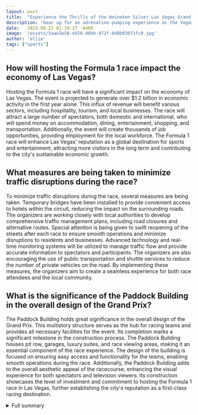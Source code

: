 ```yaml
---
layout: post
title:  "Experience the Thrills of the Heineken Silver Las Vegas Grand Prix"
description: "Gear up for an adrenaline-pumping experience as the Vegas Strip prepares to host its first Formula 1 race, the Heineken Silver Las Vegas Grand Prix."
date:   2023-08-21 01:19:27 -0400
image: '/assets/5aae3e58-d420-46bb-972f-6d0b03071fc0.jpg'
author: 'ellie'
tags: ["sports"]
---
```


## How will hosting the Formula 1 race impact the economy of Las Vegas?
Hosting the Formula 1 race will have a significant impact on the economy of Las Vegas. The event is projected to generate over $1.2 billion in economic activity in the first year alone. This influx of revenue will benefit various sectors, including hospitality, tourism, and local businesses. The race will attract a large number of spectators, both domestic and international, who will spend money on accommodation, dining, entertainment, shopping, and transportation. Additionally, the event will create thousands of job opportunities, providing employment for the local workforce. The Formula 1 race will enhance Las Vegas' reputation as a global destination for sports and entertainment, attracting more visitors in the long term and contributing to the city's sustainable economic growth.

## What measures are being taken to minimize traffic disruptions during the race?
To minimize traffic disruptions during the race, several measures are being taken. Temporary bridges have been installed to provide convenient access to hotels within the circuit, reducing the impact on the surrounding roads. The organizers are working closely with local authorities to develop comprehensive traffic management plans, including road closures and alternative routes. Special attention is being given to swift reopening of the streets after each race to ensure smooth operations and minimize disruptions to residents and businesses. Advanced technology and real-time monitoring systems will be utilized to manage traffic flow and provide accurate information to spectators and participants. The organizers are also encouraging the use of public transportation and shuttle services to reduce the number of private vehicles on the road. By implementing these measures, the organizers aim to create a seamless experience for both race attendees and the local community.

## What is the significance of the Paddock Building in the overall design of the Grand Prix?
The Paddock Building holds great significance in the overall design of the Grand Prix. This multistory structure serves as the hub for racing teams and provides all necessary facilities for the event. Its completion marks a significant milestone in the construction process. The Paddock Building houses pit row, garages, luxury suites, and race viewing areas, making it an essential component of the race experience. The design of the building is focused on ensuring easy access and functionality for the teams, enabling smooth operations during the race. Additionally, the Paddock Building adds to the overall aesthetic appeal of the racecourse, enhancing the visual experience for both spectators and television viewers. Its construction showcases the level of investment and commitment to hosting the Formula 1 race in Las Vegas, further establishing the city's reputation as a first-class racing destination.


<details>
        <summary>Full summary</summary>
<p>The Vegas Strip is undergoing a massive transformation to host its first Formula 1 race, the Heineken Silver Las Vegas Grand Prix. This article provides an overview of the construction and design process, the development of the Paddock Building, ticket options, and the economic impact on Las Vegas.</p>
<p>In November 2022, John Malone's Liberty Media purchased 39 acres of land for the Paddock Building, signaling the race's commitment to the city. A groundbreaking ceremony was held later that same year, marking the official start of the construction process.</p>
<p>One of the main challenges faced during the transformation of the Vegas Strip was the street-paving project that began in April 2023. This project affected not only the Strip but also adjacent roads, causing some temporary traffic disruptions. However, these inconveniences were necessary to create a 3.8-mile raceway, ensuring a thrilling experience for racing enthusiasts.</p>
<p>Despite the roadwork challenges, the multistory Paddock Building was completed in record time. With an estimated cost of $480 million, this custom-built permanent structure is designed to accommodate racing teams and provide all necessary facilities for the Grand Prix.</p>
<p>To enhance the experience for attendees, a first-of-its-kind year-round membership program called the Wynn Grid Club has been launched. This exclusive program offers a range of benefits and behind-the-scenes access to the race. Additionally, a wide range of ticket options are available for those who want to witness the excitement firsthand.</p>
<p>Temporary bridges have been installed to facilitate access to hotels within the circuit, ensuring convenience for visitors. However, one of the biggest challenges faced by the organizers is minimizing traffic disruptions and reopening the streets after each race to ensure smooth operations.</p>
<p>In order to support the event, the Las Vegas Grand Prix has requested $40 million in funding from Clark County. This investment is expected to generate an estimated injection of $1.2 billion into the Vegas economy in the first year alone.</p>
<p>The Heineken Silver Las Vegas Grand Prix is set to take place on November 16-18, 2023. The race will be held on the iconic Las Vegas Strip, which will be transformed into a thrilling racecourse stretching 3.8 miles. Cars are expected to reach speeds of up to 212 mph, creating an unforgettable experience for both participants and spectators.</p>
<p>The construction of the Paddock Building has reached a significant milestone, with a unique cement barrier being raised to signify the progress. This 300,000-square-foot structure will house pit row, garages, luxury suites, and race viewing areas. Construction began in June 2022 and is on track to be completed by October 2023.</p>
<p>Ticket sales and hotel reservations for the Las Vegas Grand Prix have already begun, indicating the high anticipation for the event. A resurfacing project for the racecourse is also underway to ensure optimal racing conditions.</p>
<p>It is estimated that the race will attract over 100,000 spectators daily, further contributing to the economic impact on Las Vegas. The event is projected to create over $1.2 billion in economic activity and has already generated over 7,000 jobs for the community.</p>
<p>The Heineken Silver Las Vegas Grand Prix is not only a significant addition to the Formula 1 calendar but also a testament to the city's vibrant and dynamic nature. Set against the backdrop of the legendary neon lights, this event promises to be a spectacle for motorsport enthusiasts around the world.</p>
<p>Contact sales@f1lasvegasgp.com or call +1.702.628.5847 for more information and premium hospitality options. Don't miss out on the opportunity to witness history in the making. Get your tickets for the Heineken Silver Las Vegas Grand Prix and immerse yourself in the electrifying atmosphere of this world-class motorsport event on November 16-18, 2023.</p>
</details>